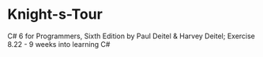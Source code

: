 # Knight-s-Tour
C# 6 for Programmers, Sixth Edition by Paul Deitel &amp; Harvey Deitel; Exercise 8.22 - 9 weeks into learning C# 
